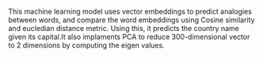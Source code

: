 This machine learning model uses vector embeddings to predict analogies between words, and compare the word embeddings using Cosine similarity and eucledian distance metric. Using this, it predicts the country name given its capital.It also implaments PCA to reduce 300-dimensional vector to 2 dimensions by computing the eigen values.
